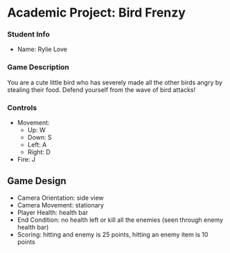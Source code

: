 # Academic Project: Bird Frenzy

### Student Info

-   Name: Rylie Love

### Game Description

You are a cute little bird who has severely made all the other birds angry by stealing their food. Defend yourself from the wave of bird attacks!

### Controls

-   Movement:
    -   Up: W
    -   Down: S
    -   Left: A
    -   Right: D
-   Fire: J

## Game Design

-   Camera Orientation: side view
-   Camera Movement: stationary
-   Player Health: health bar
-   End Condition: no health left or kill all the enemies (seen through enemy health bar)
-   Scoring: hitting and enemy is 25 points, hitting an enemy item is 10 points
